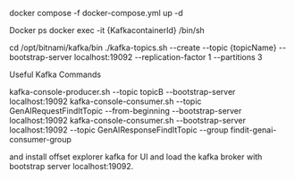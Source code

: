  docker compose -f docker-compose.yml up -d


Docker ps
docker exec -it {KafkacontainerId}  /bin/sh

cd /opt/bitnami/kafka/bin
./kafka-topics.sh --create --topic {topicName} --bootstrap-server localhost:19092 --replication-factor 1 --partitions 3

Useful Kafka Commands

kafka-console-producer.sh --topic topicB --bootstrap-server localhost:19092
kafka-console-consumer.sh --topic GenAIRequestFindItTopic --from-beginning --bootstrap-server localhost:19092
kafka-console-consumer.sh --bootstrap-server localhost:19092 --topic GenAIResponseFindItTopic --group findit-genai-consumer-group

and install offset explorer kafka for UI and load the kafka broker with bootstrap server localhost:19092.
